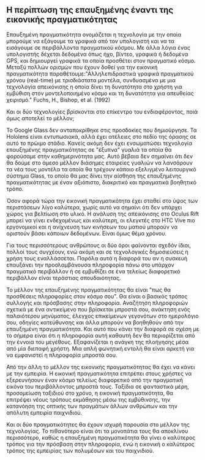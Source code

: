 ## Η περίπτωση της επαυξημένης έναντι της εικονικής πραγματικότητας

Επαυξημένη πραγματικότητα  ονομάζεται η τεχνολογία με την οποία μπορούμε να εξάγουμε τα γραφικά από τον υπολογιστή και να τα εισάγουμε σε περιβάλλοντα πραγματικού κόσμου. Με άλλα λόγια ένας υπολογιστής δέχεται δεδομένα όπως ήχο, βίντεο, γραφικά ή δεδομένα GPS, και δημιουργεί γραφικά τα οποία προσθέτει στον πραγματικό κόσμο.
Μεταξύ πολλών ορισμών που έχουν δοθεί για την εικονική πραγματικότητα παραθέτουμε:"Αλληλεπιδραστικά γραφικά πραγματικού χρόνου (real-time) με τρισδιάστατα μοντέλα, συνδυασμένα με μια τεχνολογία απεικόνισης η οποία δίνει τη δυνατότητα στο χρήστη για εμβύθιση στον μοντελοποιημένο κόσμο και τη δυνατότητα για απευθείας χειρισμό." Fuchs, H., Bishop, et al. (1992)

Και οι δύο τεχνολογίες βρίσκονται στο επίκεντρο του ενδιαφέροντος, ποιά όμως αποτελεί το μέλλον;

Το Google Glass δεν ανταποκρίθηκε στις προσδοκίες που δημιούργησε. Τα Hololens είναι εντυπωσιακά, αλλά έχει ατέλειες στο πεδίο της όρασης σε αυτό το πρώιμο στάδιο. Κανείς ακόμη δεν έχει ενσωματώσει τεχνολογία επαυξημένης πραγματικότητας σε "έξυπνα" γυαλιά τα οποία θα φορούσαμε στην καθημερινότητα μας. Αυτό βέβαια δεν σημαίνει ότι δεν θα δούμε στο άμεσο μέλλον διάσημες εταιρείες γυαλιών να λανσάρουν τα νέα τους μοντέλα τα οποία θα τρέχουν κάποιο εξελιγμένο λειτουργικό σύστημα Glass, το οποίο θα μας δίνει την αίσθηση της επαυξημένης πραγματικότητας με έναν αξιόπιστο, διακριτικό και πραγματικά βοηθητικό τρόπο.

Όσον αφορά τώρα την εικονική πραγματικότητα έχει σταθεί στο ύψος των περιστάσεων λίγο καλύτερα, χωρίς αυτό να σημαίνι ότι δεν υπάρχει  χώρος για βελτίωση στο υλικό. Η ανάλυση της απεικόνισης στο Oculus Rift μπορεί να γίνει ενδεχομένως και καλύτερη, οι ελεγκτές στο HTC Vive πιο εργονομικοί και η ανίχνευση των κινήσεων του ματιού μπορούν να οριστούν βάσει κάποιων δεδομένων. Είναι όμως θέμα χρόνου.

Για τους περισσότερους ανθρώπους οι δύο όροι φαίνονται σχεδόν ίδιοι, πολλοί τους συγχέουν, ενώ ακόμη και σε τεχνολογικές δημοσιεύσεις η χρήση τους εναλλάσσεται. Παρόλα αυτά η διαφορά του αν η συσκευή επαυξάνει την προσλαμβάνουσα πληροφορία πάνω στο υπάρχον πραγματικό περιβάλλον ή σε εμβυθίζει σε ένα τελείως διαφορετικό περιβάλλον είναι τεράστιας σπουδαιότητας.

Το μέλλον της επαυξημένης πραγματικότητας θα είναι "πως θα προσθέσεις πληροφορίες στον κόσμο σου". Θα είναι ο βασικός τρόπος συλλογής και πρόσβασης στην πληροφορία. Αναζήτηση πληροφοριών σχετικά με ένα αντικείμενο που βρίσκεται μπροστά σου, ανάκτηση ενός παλαιότερου μηνύματος, έλεγχος επικείμενων γεγονότων στο ημερολόγιο σου, οδηγίες κατεύθυνσης και άλλα μπορούν να βοηθηθούν από την επαυξημένη πραγματικότητα. Και αυτό που κάνει την διαφορά σε σχέση με το σήμερα είναι ότι η πληροφορία αυτή καθαυτή δεν θα περιορίζεται από την έννοια του μεγέθους. Εξαφανίζεται η ανάγκη της πλοήγησης μέσα από μία διεπαφή χρήστη. Μια απλή φωνητική εντολή θα είναι αρκετή για να εμφανιστεί η πληροφορία μπροστά σου.

Από την άλλη το μέλλον της εικονικής πραγματικότητας θα έχει να κάνει με την εμπειρία. Η εικονική πραγματικότητα επιτρέπει στους χρήστες να εξερευνήσουν έναν κόσμο τελείως διαφορετικό από την πραγματική εικόνα του περιβάλλοντος μπροστά τους.
Ταξίδια σε φανταστικά μέρη, προσομείωση ταξιδιού στο χρόνο, η εικονική πραγματικότητα, θα επιτρέψει νέους τρόπους εκμάθησης μέσω της εμβύθινσης, την κατανόηση της οπτικής των πραγμάτων άλλων ανθρώπων και την απόλυτη εμπειρία παιχνιδιού.

Και οι δύο πραγματικότητες θα έχουν ισχυρή παρουσία στο μέλλον της τεχνολογίας. Το πιθανότερο είναι ότι τα μονοπάτια τους θα αποκλίνου περισσότερο, καθώς η επαυξημένη πραγματικότητα θα γίνει ο καλύτερος τρόπος για την πρόσβαση στην πληροφορία, ενώ η εικονική ο καλύτερος τρόπος της εμπειρίας των πολυμέσων και του παιχνιδιού. 
